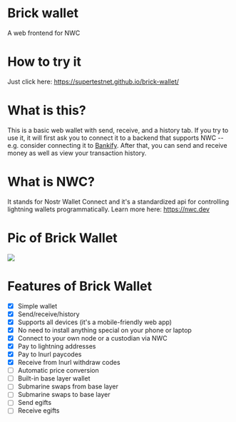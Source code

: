 # Brick wallet
A web frontend for NWC

# How to try it
Just click here: https://supertestnet.github.io/brick-wallet/

# What is this?
This is a basic web wallet with send, receive, and a history tab. If you try to use it, it will first ask you to connect it to a backend that supports NWC -- e.g. consider connecting it to [Bankify](https://supertestnet.github.io/bankify/). After that, you can send and receive money as well as view your transaction history.

# What is NWC?
It stands for Nostr Wallet Connect and it's a standardized api for controlling lightning wallets programmatically. Learn more here: https://nwc.dev

# Pic of Brick Wallet

<kbd><img src="https://supertestnet.github.io/brick-wallet/brick%20wallet.png"></img></kbd>

# Features of Brick Wallet

- [x] Simple wallet
- [x] Send/receive/history
- [x] Supports all devices (it's a mobile-friendly web app)
- [x] No need to install anything special on your phone or laptop
- [x] Connect to your own node or a custodian via NWC
- [x] Pay to lightning addresses
- [x] Pay to lnurl paycodes
- [x] Receive from lnurl withdraw codes
- [ ] Automatic price conversion
- [ ] Built-in base layer wallet
- [ ] Submarine swaps from base layer
- [ ] Submarine swaps to base layer
- [ ] Send egifts
- [ ] Receive egifts
